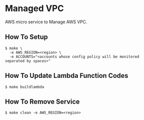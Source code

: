 
# Managed VPC 

AWS micro service to Manage AWS VPC.


## How To Setup

    $ make \
      -e AWS_REGION=<region> \
      -e ACCOUNTS="<accounts whose config policy will be monitored separated by spaces>"


## How To Update Lambda Function Codes

    $ make buildlambda


## How To Remove Service

    $ make clean -e AWS_REGION=<region>


